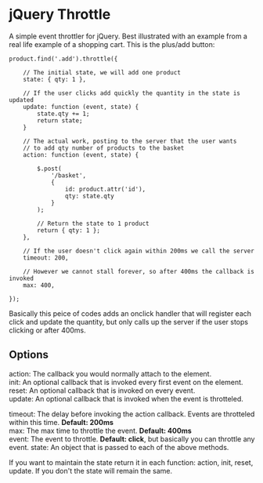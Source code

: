 # jQuery Throttle

A simple event throttler for jQuery. Best illustrated with an example from a real life example of a shopping cart. This is the plus/add button:

    product.find('.add').throttle({
		
		// The initial state, we will add one product
        state: { qty: 1 },
		
		// If the user clicks add quickly the quantity in the state is updated
        update: function (event, state) {
            state.qty += 1;
            return state;
        }

		// The actual work, posting to the server that the user wants
		// to add qty number of products to the basket
        action: function (event, state) {
			
			$.post(
				'/basket',
				{
					id: product.attr('id'),
					qty: state.qty
				}
            );
			
			// Return the state to 1 product
            return { qty: 1 };
        },
		
		// If the user doesn't click again within 200ms we call the server
        timeout: 200,
		
		// However we cannot stall forever, so after 400ms the callback is invoked
        max: 400,
		
    });

Basically this peice of codes adds an onclick handler that will register each click and update the quantity, but only calls up the server if the user stops clicking or after 400ms.

## Options

action: The callback you would normally attach to the element.  
init: An optional callback that is invoked every first event on the element.  
reset: An optional callback that is invoked on every event.  
update: An optional callback that is invoked when the event is throtteled.  

timeout: The delay before invoking the action callback. Events are throtteled within this time. **Default: 200ms**  
max: The max time to throttle the event. **Default: 400ms**  
event: The event to throttle. **Default: click**, but basically you can throttle any event.
state: An object that is passed to each of the above methods.  

If you want to maintain the state return it in each function: action, init, reset, update. If you don't the state will remain the same.